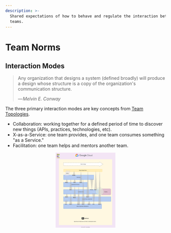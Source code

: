 ```yaml
---
description: >-
  Shared expectations of how to behave and regulate the interaction between
  teams.
---
```


# Team Norms

## Interaction Modes

> Any organization that designs a system (defined broadly) will produce a design whose structure is a copy of the organization's communication structure.
>
> — _Melvin E. Conway_

The three primary interaction modes are key concepts from [Team Topologies](https://teamtopologies.com/key-concepts).&#x20;



* Collaboration: working together for a defined period of time to discover new things (APIs, practices, technologies, etc).
* X-as-a-Service: one team provides, and one team consumes something "as a Service."
* Facilitation: one team helps and mentors another team.

<div align="center">

<figure><img src="../../.gitbook/assets/google-cloud-platform-team-topologies.svg" alt="" width="188"><figcaption></figcaption></figure>

</div>
